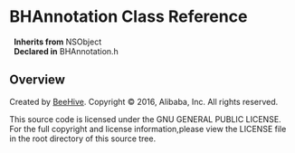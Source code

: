 # BHAnnotation Class Reference

&nbsp;&nbsp;**Inherits from** NSObject  
&nbsp;&nbsp;**Declared in** BHAnnotation.h  

## Overview

Created by <a href="../Classes/BeeHive.html">BeeHive</a>.
Copyright &copy; 2016, Alibaba, Inc. All rights reserved.

This source code is licensed under the GNU GENERAL PUBLIC LICENSE.
For the full copyright and license information,please view the LICENSE file in the root directory of this source tree.

